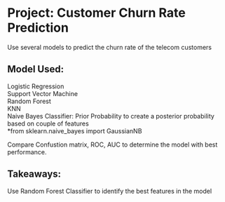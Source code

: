# Project: Customer Churn Rate Prediction  </br>
Use several models to predict the churn rate of the telecom customers

## Model Used:  </br>
Logistic Regression </br>
Support Vector Machine </br>
Random Forest  </br>
KNN  </br>
Naive Bayes Classifier: Prior Probability to create a posterior probability based on couple of features  </br>
*from sklearn.naive_bayes import GaussianNB  </br>

Compare Confustion matrix, ROC, AUC to determine the model with best performance.

## Takeaways:  </br>
Use Random Forest Classifier to identify the best features in the model
